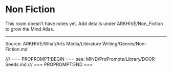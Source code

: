 # Non Fiction

This room doesn't have notes yet. Add details under ARKHIVE/Non_Fiction to grow the Mind Atlas.

---
Source: ARKHIVE/What/Arts Media/Literature Writing/Genres/Non-Fiction.md

/// === PROPROMPT:BEGIN ===
see: MIND/ProPrompts/Library/DOOR-Seeds.md
/// === PROPROMPT:END ===
